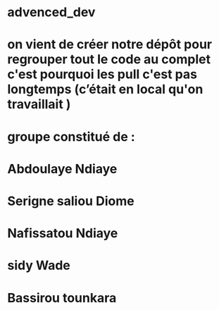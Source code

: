# advenced_dev
# on vient de créer notre dépôt pour regrouper tout le code au complet c'est pourquoi les pull c'est pas longtemps (c’était en local qu'on travaillait )
# groupe constitué de :
# Abdoulaye Ndiaye
# Serigne saliou Diome
# Nafissatou Ndiaye 
# sidy Wade
# Bassirou tounkara
